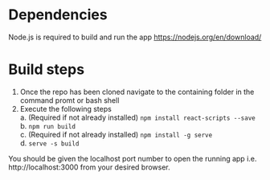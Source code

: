 # Dependencies
Node.js is required to build and run the app https://nodejs.org/en/download/

# Build steps
1. Once the repo has been cloned navigate to the containing folder in the command promt or bash shell
2. Execute the following steps <br />
a. (Required if not already installed) `npm install react-scripts --save` <br />
b. `npm run build` <br />
c. (Required if not already installed) `npm install -g serve` <br />
d. `serve -s build` <br />

You should be given the localhost port number to open the running app i.e. http://localhost:3000 from your desired browser.
